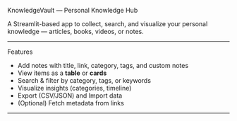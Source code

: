KnowledgeVault — Personal Knowledge Hub 

A Streamlit-based app to collect, search, and visualize your personal knowledge —
articles, books, videos, or notes.

---

Features 
- Add notes with title, link, category, tags, and custom notes
- View items as a **table** or **cards**
- Search & filter by category, tags, or keywords
- Visualize insights (categories, timeline)
- Export (CSV/JSON) and Import data
- (Optional) Fetch metadata from links

---


